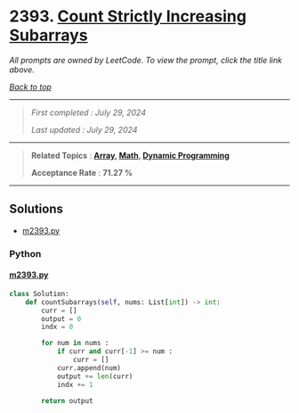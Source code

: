 # 2393. [Count Strictly Increasing Subarrays](<https://leetcode.com/problems/count-strictly-increasing-subarrays>)

*All prompts are owned by LeetCode. To view the prompt, click the title link above.*

*[Back to top](<../README.md>)*

------

> *First completed : July 29, 2024*
>
> *Last updated : July 29, 2024*

------

> **Related Topics** : **[Array](<by_topic/Array.md>), [Math](<by_topic/Math.md>), [Dynamic Programming](<by_topic/Dynamic Programming.md>)**
>
> **Acceptance Rate** : **71.27 %**

------

## Solutions

- [m2393.py](<../my-submissions/m2393.py>)
### Python
#### [m2393.py](<../my-submissions/m2393.py>)
```Python
class Solution:
    def countSubarrays(self, nums: List[int]) -> int:
        curr = []
        output = 0
        indx = 0

        for num in nums :
            if curr and curr[-1] >= num :
                curr = []
            curr.append(num)
            output += len(curr)
            indx += 1

        return output
```

